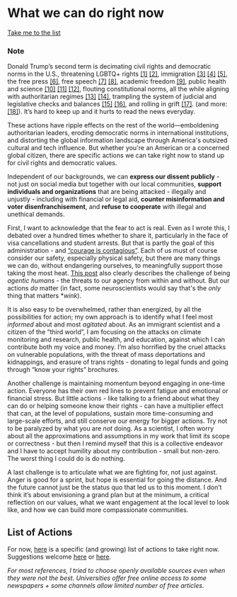 # What we can do right now

[Take me to the list](list-of-actions.md)


### Note
Donald Trump’s second term is decimating civil rights and democratic norms in the U.S., threatening LGBTQ+ rights [[1]](https://19thnews.org/2025/03/trump-anti-trans-executive-orders/) [[2]](https://www.aclu.org/trump-on-lgbtq-rights), immigration [[3]](https://www.nbcnews.com/politics/national-security/trump-admin-pushing-immigrants-self-deport-deportation-numbers-lag-rcna201099) [[4]](https://www.bbc.com/news/articles/cp9yv1gnzyvo) [[5]](https://apnews.com/article/international-student-f1-visa-revoked-college-f12320b435b6bf9cf723f1e8eb8c67ae), the free press [[6]](https://www.axios.com/2025/02/20/trump-media-lawsuits-investigations), free speech [[7]](https://www.theguardian.com/us-news/2025/mar/30/trump-crackdown-free-speech) [[8]](https://www.aljazeera.com/news/2025/3/26/trump-administration-arrests-turkish-student-at-tufts-revokes-visa), academic freedom [[9]](https://www.theguardian.com/us-news/2025/apr/16/trump-universities-response), public health and science [[10]](https://www.nytimes.com/2025/03/26/health/trump-state-health-grants-cuts.html) [[11]](https://www.theguardian.com/us-news/2025/mar/31/trump-administration-hiv-research-grant-cuts) [[12]](https://www.propublica.org/article/nih-funding-climate-change-public-health), flouting constitutional norms, all the while aligning with authoritarian regimes [[13]](https://abcnews.go.com/Politics/trump-hosts-frances-macron-white-house-amid-ukraine/story?id=119123204) [[14]](https://www.thenation.com/article/world/trump-bukele/), trampling the system of judicial and legislative checks and balances [[15]](https://www.pbs.org/newshour/politics/republicans-consider-action-against-judges-as-trump-rails-against-court-rulings) [[16]](https://www.nbcnews.com/politics/donald-trump/trump-quickly-works-consolidate-power-muzzle-dissenting-voices-rcna197766), and rolling in grift [[17]](https://www.wired.com/story/donald-trump-grift/). (and more: [[18]](https://www.nytimes.com/interactive/2025/us/trump-agenda-2025.html)). It’s hard to keep up and it hurts to read the news everyday.

These actions have ripple effects on the rest of the world—emboldening authoritarian leaders, eroding democratic norms in international institutions, and distorting the global information landscape through America's outsized cultural and tech influence. But whether you're an American or a concerned global citizen, there are specific actions we can take right now to stand up for civil rights and democratic values.

Independent of our backgrounds, we can **express our dissent publicly** - not just on social media but together with our local communities, **support individuals and organizations** that are being attacked - illegally and unjustly - including with financial or legal aid, **counter misinformation and voter disenfranchisement**, and **refuse to cooperate** with illegal and unethical demands.

First, I want to acknowledge that the fear to act is real. Even as I wrote this, I debated over a hundred times whether to share it, particularly in the face of visa cancellations and student arrests. But that is partly the goal of this administration - and [“courage is contagious”](https://www.newyorker.com/news/the-weekend-essay/so-you-want-to-be-a-dissident). Each of us must of course consider our safety, especially physical safety, but there are many things we can do, without endangering ourselves, to meaningfully support those taking the most heat. [This post](https://gracewlindsay.com/2025/01/24/2025-agency-gained-and-lost/) also clearly describes the challenge of being *agentic humans* - the threats to our agency from within and without. But our actions *do* matter (in fact, some neuroscientists would say that's the *only* thing that matters **wink*).

It is also easy to be overwhelmed, rather than energized, by all the possibilities for action; my own approach is to identify what I feel most *informed* about and most *agitated* about. As an immigrant scientist and a citizen of the “third world”, I am focusing on the attacks on climate monitoring and research, public health, and education, against which I can contribute both my voice and money. I’m also horrified by the cruel attacks on vulnerable populations, with the threat of mass deportations and kidnappings, and erasure of trans rights - donating to legal funds and going through “know your rights” brochures.

Another challenge is maintaining momentum beyond engaging in one-time action. Everyone has their own red lines to prevent fatigue and emotional or financial stress. But little actions - like talking to a friend about what they can do or helping someone know their rights - can have a multiplier effect that can, at the level of populations, sustain more time-consuming and large-scale efforts, and still conserve our energy for bigger actions. Try not to be paralyzed by what you are *not* doing. As a scientist, I often worry about all the approximations and assumptions in my work that limit its scope or correctness - but then I remind myself that this is a collective endeavor and I have to accept humility about my contribution - small but non-zero. The worst thing I could do is do nothing.

A last challenge is to articulate what we are fighting for, not just against. Anger is good for a sprint, but hope is essential for going the distance. And the future cannot just be the status quo that led us to this moment. I don’t think it’s about envisioning a grand plan but at the minimum, a critical reflection on our values, what we want engagement at the local level to look like, and how we can build more compassionate communities.

## List of Actions

For now, [here](list-of-actions.md) is a specific (and growing) list of actions to take right now. Suggestions welcome [here](https://github.com/concrete-actions-2025/concrete-actions-2025/discussions) or [here](https://github.com/concrete-actions-2025/concrete-actions-2025/issues).

*For most references, I tried to choose openly available sources even when they were not the best. Universities offer free online access to some newspapers + some channels allow limited number of free articles.*

